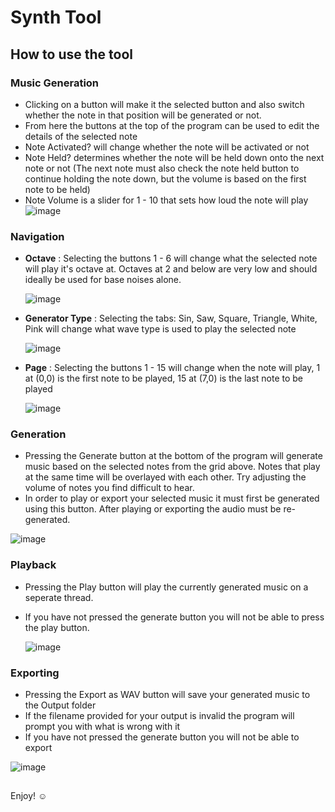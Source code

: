 # Synth Tool
## How to use the tool
### Music Generation
- Clicking on a button will make it the selected button and also switch whether the note in that position will be generated or not.
- From here the buttons at the top of the program can be used to edit the details of the selected note
- Note Activated? will change whether the note will be activated or not
- Note Held? determines whether the note will be held down onto the next note or not (The next note must also check the note held button to continue holding the note down, but the volume is based on the first note to be held)
- Note Volume is a slider for 1 - 10 that sets how loud the note will play 
![image](https://github.com/Daniel-D-Neumann/Synth/assets/115144777/b8983a20-97fa-43df-bc09-b8ae9694a76a)

### Navigation
- **Octave**
  : Selecting the buttons 1 - 6 will change what the selected note will play it's octave at. Octaves at 2 and below are very low and should ideally be used for base noises alone.
    
  ![image](https://github.com/Daniel-D-Neumann/Synth/assets/115144777/9dde9c98-0e43-4a4e-80d5-18c22918566c)

- **Generator Type**
  : Selecting the tabs: Sin, Saw, Square, Triangle, White, Pink will change what wave type is used to play the selected note

  ![image](https://github.com/Daniel-D-Neumann/Synth/assets/115144777/742b1645-1f50-455f-ae78-05cbec50b504)

  
- **Page**
  : Selecting the buttons 1 - 15 will change when the note will play, 1 at (0,0) is the first note to be played, 15 at (7,0) is the last note to be played

  ![image](https://github.com/Daniel-D-Neumann/Synth/assets/115144777/d4997144-dca4-47c2-a32e-fdb3df8939a1)

### Generation
- Pressing the Generate button at the bottom of the program will generate music based on the selected notes from the grid above. Notes that play at the same time will be overlayed with each other. Try adjusting the volume of notes you find difficult to hear.
- In order to play or export your selected music it must first be generated using this button. After playing or exporting the audio must be re-generated.

![image](https://github.com/Daniel-D-Neumann/Synth/assets/115144777/5ed68bc7-59a4-47f1-a6a5-3e8aeb3adc21)

### Playback
- Pressing the Play button will play the currently generated music on a seperate thread.
- If you have not pressed the generate button you will not be able to press the play button.

  ![image](https://github.com/Daniel-D-Neumann/Synth/assets/115144777/8e09081d-164d-4ae6-b747-5cd736f2d034)

### Exporting
- Pressing the Export as WAV button will save your generated music to the Output folder
- If the filename provided for your output is invalid the program will prompt you with what is wrong with it
- If you have not pressed the generate button you will not be able to export

![image](https://github.com/Daniel-D-Neumann/Synth/assets/115144777/f498ddfb-b493-4e24-9789-071d3818efff)

##
Enjoy! ☺
